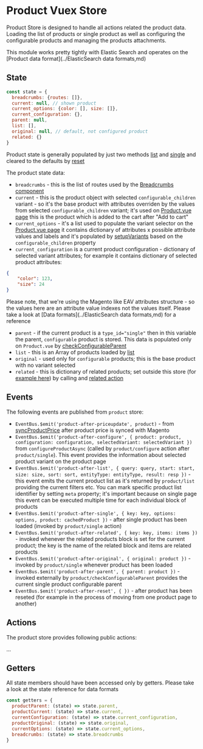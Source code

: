 # Product Vuex Store

Product Store is designed to handle all actions related the product data. Loading the list of products or single product as well as configuring the configurable products and managing the products attachments.

This module works pretty tightly with Elastic Search and operates on the [Product data format](../ElasticSearch data formats,md)

## State

```js
const state = {
  breadcrumbs: {routes: []},
  current: null, // shown product
  current_options: {color: [], size: []},
  current_configuration: {},
  parent: null,
  list: [],
  original: null, // default, not configured product
  related: {}
}
```

Product state is generally populated by just two methods [list](https://github.com/DivanteLtd/vue-storefront/blob/bd559f1baad7cd392bc5bae7b935a60484e2e6e5/src/store/modules/product.js#L395) and [single](https://github.com/DivanteLtd/vue-storefront/blob/bd559f1baad7cd392bc5bae7b935a60484e2e6e5/src/store/modules/product.js#L428) and cleared to the defaults by [reset](https://github.com/DivanteLtd/vue-storefront/blob/bd559f1baad7cd392bc5bae7b935a60484e2e6e5/src/store/modules/product.js#L215)

The product state data:
- `breadcrumbs` - this is the list of routes used by the [Breadcrumbs component](https://github.com/DivanteLtd/vue-storefront/blob/master/core/components/Breadcrumbs.vue)
- `current` - this is the product object with selected `configurable_children` variant - so it's the base product with attributes overriden by the values from selected `configurable_children` variant; it's used on [Product.vue page](https://github.com/DivanteLtd/vue-storefront/blob/bd559f1baad7cd392bc5bae7b935a60484e2e6e5/src/pages/Product.vue#L203) this is the product which is added to the cart after "Add to cart"
- `current_options` - it's a list used to populate the variant selector on the [Product.vue page](https://github.com/DivanteLtd/vue-storefront/blob/bd559f1baad7cd392bc5bae7b935a60484e2e6e5/src/themes/default/pages/Product.vue#L56) it contains dictionary of attributes x possible attribute values and labels and it's populated by [setupVariants](https://github.com/DivanteLtd/vue-storefront/blob/bd559f1baad7cd392bc5bae7b935a60484e2e6e5/src/store/modules/product.js#L344) based on the `configurable_children` property
- `current_configuration` is a current product configuration - dictionary of selected variant attributes; for example it contains dictionary of selected product attributes:
```json
{
    "color": 123,
    "size": 24
}
```
Please note, that we're using the Magento like EAV attributes structure - so the values here are an attribute value indexes not the values itself. Please take a look at [Data formats](../ElasticSearch data formats,md) for a reference
- `parent` - if the current product is a `type_id="single"` then in this variable the parent, `configurable` product is stored. This data is populated only on `Product.vue` by [checkConfigurableParent](https://github.com/DivanteLtd/vue-storefront/blob/bd559f1baad7cd392bc5bae7b935a60484e2e6e5/src/store/modules/product.js#L323)
- `list` - this is an Array of products loaded by [list](https://github.com/DivanteLtd/vue-storefront/blob/bd559f1baad7cd392bc5bae7b935a60484e2e6e5/src/store/modules/product.js#L395)
- `original` - used only for `configurable` products; this is the base product with no variant selected
- `related` - this is dictionary of related products; set outside this store (for [example here](https://github.com/DivanteLtd/vue-storefront/blob/master/src/themes/default/components/core/blocks/Product/Related.vue)) by calling and [related action](https://github.com/DivanteLtd/vue-storefront/blob/bd559f1baad7cd392bc5bae7b935a60484e2e6e5/src/store/modules/product.js#L528)

## Events

The following events are published from `product` store:

- `EventBus.$emit('product-after-priceupdate', product)` - from [syncProductPrice](https://github.com/DivanteLtd/vue-storefront/blob/bd559f1baad7cd392bc5bae7b935a60484e2e6e5/src/store/modules/product.js#L33) after product price is synced with Magento
- `EventBus.$emit('product-after-configure', { product: product, configuration: configuration, selectedVariant: selectedVariant })` from `configureProductAsync` (called by `product/configure` action after `product/single`). This event provides the information about selected product variant on the product page
- `EventBus.$emit('product-after-list', { query: query, start: start, size: size, sort: sort, entityType: entityType, result: resp })` - this event emits the current product list as it's returned by `product/list` providing the current filters etc. You can mark specific product list identifier by setting `meta` property; it's important because on single page this event can be executed multiple time for each individual block of products
- `EventBus.$emit('product-after-single', { key: key, options: options, product: cachedProduct })` - after single product has been loaded (invoked by `product/single` action)
- `EventBus.$emit('product-after-related', { key: key, items: items })` - invoked whenever the related products block is set for the current product; the key is the name of the related block and items are related products
- `EventBus.$emit('product-after-original', { original: product })` - invoked by `product/single` whenever product has been loaded 
- `EventBus.$emit('product-after-parent', { parent: product })` - invoked externally by `product/checkConfigurableParent` provides the current single product configurable parent
- `EventBus.$emit('product-after-reset', { })` - after product has been reseted (for example in the process of moving from one product page to another)

## Actions 

The product store provides following public actions:

...


## Getters 

All state members should have been accessed only by getters. Please take a look at the state reference for data formats

```js
const getters = {
  productParent: (state) => state.parent,
  productCurrent: (state) => state.current,
  currentConfiguration: (state) => state.current_configuration,
  productOriginal: (state) => state.original,
  currentOptions: (state) => state.current_options,
  breadcrumbs: (state) => state.breadcrumbs
}
```